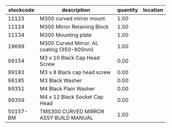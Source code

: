 |stockcode|description|quantity|location|
|---------|-----------|--------|--------|
|11123|M300 curved mirror mount|1.00||
|11124|M300 Mirror Retaining Block|1.00||
|11134|M300 Mounting plate|1.00||
|19699|M300 Curved Mirror.  AL coating (350-600nm)|1.00||
|99154|M3 x 10 Black Cap Head Screw|0.00||
|99183|M3 x 8 Black cap head screw|0.00||
|99185|M3 Black Washer|0.00||
|99351|M4 Black Plain Washer|0.00||
|99359|M4 x 12 Black Socket Cap Head|0.00||
|50157-BM|TMS300 CURVED MIRROR ASSY BUILD MANUAL|1.00||
